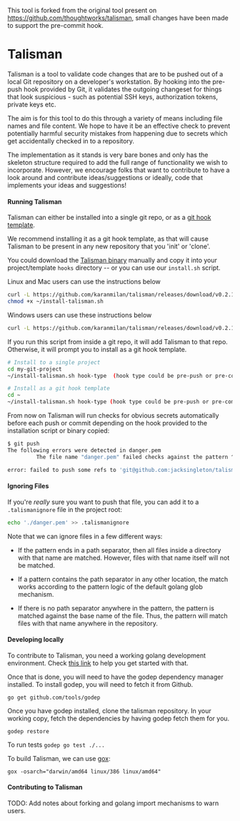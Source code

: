 This tool is forked from the original tool present on https://github.com/thoughtworks/talisman, small changes have been made to support the pre-commit hook.

# Talisman

Talisman is a tool to validate code changes that are to be pushed out
of a local Git repository on a developer's workstation. By hooking
into the pre-push hook provided by Git, it validates the outgoing
changeset for things that look suspicious - such as potential SSH
keys, authorization tokens, private keys etc.

The aim is for this tool to do this through a variety of means
including file names and file content. We hope to have it be an
effective check to prevent potentially harmful security mistakes from
happening due to secrets which get accidentally checked in to a
repository.

The implementation as it stands is very bare bones and only has the
skeleton structure required to add the full range of functionality we
wish to incorporate. However, we encourage folks that want to
contribute to have a look around and contribute ideas/suggestions or
ideally, code that implements your ideas and suggestions!

#### Running Talisman

Talisman can either be installed into a single git repo, or as a
[git hook template](https://git-scm.com/docs/git-init#_template_directory).

We recommend installing it as a git hook template, as that will cause
Talisman to be present in any new repository that you 'init' or
'clone'.

You could download the
[Talisman binary](https://github.com/karanmilan/talisman/releases)
manually and copy it into your project/template `hooks` directory --
or you can use our `install.sh` script.

Linux and Mac users can use the instructions below
```bash
curl -L https://github.com/karanmilan/talisman/releases/download/v0.2.1/install-talisman.sh > ~/install-talisman.sh
chmod +x ~/install-talisman.sh
```
Windows users can use these instructions below
```bash
curl -L https://github.com/karanmilan/talisman/releases/download/v0.2.1/install-talisman-windows.sh > ~/install-talisman.sh
```

If you run this script from inside a git repo, it will add Talisman to
that repo. Otherwise, it will prompt you to install as a git hook
template.

```bash
# Install to a single project
cd my-git-project
~/install-talisman.sh hook-type  (hook type could be pre-push or pre-commit)
```

```bash
# Install as a git hook template
cd ~
~/install-talisman.sh hook-type (hook type could be pre-push or pre-commit)
```

From now on Talisman will run checks for obvious secrets automatically before each push or commit depending on the hook provided to the installation script or binary copied:

```bash
$ git push
The following errors were detected in danger.pem
         The file name "danger.pem" failed checks against the pattern ^.+\.pem$

error: failed to push some refs to 'git@github.com:jacksingleton/talisman-demo.git'
```

#### Ignoring Files

If you're *really* sure you want to push that file, you can add it to
a `.talismanignore` file in the project root:

```bash
echo './danger.pem' >> .talismanignore
```

Note that we can ignore files in a few different ways:

* If the pattern ends in a path separator, then all files inside a
  directory with that name are matched. However, files with that name
  itself will not be matched.
  
* If a pattern contains the path separator in any other location, the
  match works according to the pattern logic of the default golang
  glob mechanism.
  
* If there is no path separator anywhere in the pattern, the pattern
  is matched against the base name of the file. Thus, the pattern will
  match files with that name anywhere in the repository.

#### Developing locally

To contribute to Talisman, you need a working golang development
environment. Check [this link](https://golang.org/doc/install) to help
you get started with that.

Once that is done, you will need to have the godep dependency manager
installed. To install godep, you will need to fetch it from Github.

```` go get github.com/tools/godep ````

Once you have godep installed, clone the talisman repository. In your
working copy, fetch the dependencies by having godep fetch them for
you.

```` godep restore ````

To run tests ```` godep go test ./...  ````

To build Talisman, we can use [gox](https://github.com/mitchellh/gox):

```` gox -osarch="darwin/amd64 linux/386 linux/amd64" ````

#### Contributing to Talisman

TODO: Add notes about forking and golang import mechanisms to warn
users.
